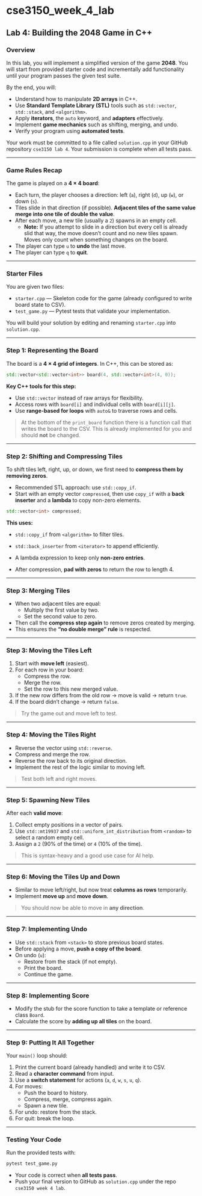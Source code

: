 # cse3150_week_4_lab

## Lab 4: Building the 2048 Game in C++

### Overview
In this lab, you will implement a simplified version of the game **2048**. You will start from provided starter code and incrementally add functionality until your program passes the given test suite.

By the end, you will:  
- Understand how to manipulate **2D arrays** in C++.  
- Use **Standard Template Library (STL)** tools such as `std::vector`, `std::stack`, and `<algorithm>`.  
- Apply **iterators**, the `auto` keyword, and **adapters** effectively.  
- Implement **game mechanics** such as shifting, merging, and undo.  
- Verify your program using **automated tests**.  

Your work must be committed to a file called `solution.cpp` in your GitHub repository `cse3150 lab 4`. Your submission is complete when all tests pass.

---

### Game Rules Recap
The game is played on a **4 × 4 board**:  
- Each turn, the player chooses a direction: left (`a`), right (`d`), up (`w`), or down (`s`).  
- Tiles slide in that direction (if possible). **Adjacent tiles of the same value merge into one tile of double the value**.  
- After each move, a new tile (usually a `2`) spawns in an empty cell.  
  - **Note:** If you attempt to slide in a direction but every cell is already slid that way, the move doesn’t count and no new tiles spawn. Moves only count when something changes on the board.  
- The player can type `u` to **undo** the last move.  
- The player can type `q` to **quit**.  

---

### Starter Files
You are given two files:  
- `starter.cpp` — Skeleton code for the game (already configured to write board state to CSV).  
- `test_game.py` — Pytest tests that validate your implementation.  

You will build your solution by editing and renaming `starter.cpp` into `solution.cpp`.

---

### Step 1: Representing the Board
The board is a **4 × 4 grid of integers**. In C++, this can be stored as:  

```cpp
std::vector<std::vector<int>> board(4, std::vector<int>(4, 0));
```

**Key C++ tools for this step:**  
- Use `std::vector` instead of raw arrays for flexibility.  
- Access rows with `board[i]` and individual cells with `board[i][j]`.  
- Use **range-based for loops** with `auto&` to traverse rows and cells.  

> At the bottom of the `print_board` function there is a function call that writes the board to the CSV. This is already implemented for you and should **not** be changed.

---

### Step 2: Shifting and Compressing Tiles
To shift tiles left, right, up, or down, we first need to **compress them by removing zeros**.  

- Recommended STL approach: use `std::copy_if`.  
- Start with an empty vector `compressed`, then use `copy_if` with a **back inserter** and a **lambda** to copy non-zero elements.  

```cpp
std::vector<int> compressed;
```

**This uses:**  
- `std::copy_if` from `<algorithm>` to filter tiles.  
- `std::back_inserter` from `<iterator>` to append efficiently.  
- A lambda expression to keep only **non-zero entries**.  

- After compression, **pad with zeros** to return the row to length 4.

---

### Step 3: Merging Tiles
- When two adjacent tiles are equal:  
  - Multiply the first value by two.  
  - Set the second value to zero.  
- Then call the **compress step again** to remove zeros created by merging.  
- This ensures the **“no double merge” rule** is respected.

---

### Step 3: Moving the Tiles Left
1. Start with **move left** (easiest).  
2. For each row in your board:  
   - Compress the row.  
   - Merge the row.  
   - Set the row to this new merged value.  
3. If the new row differs from the old row → move is valid → return `true`.  
4. If the board didn’t change → return `false`.  

> Try the game out and move left to test.

---

### Step 4: Moving the Tiles Right
- Reverse the vector using `std::reverse`.  
- Compress and merge the row.  
- Reverse the row back to its original direction.  
- Implement the rest of the logic similar to moving left.  

> Test both left and right moves.

---

### Step 5: Spawning New Tiles
After each **valid move**:  
1. Collect empty positions in a vector of pairs.  
2. Use `std::mt19937` and `std::uniform_int_distribution` from `<random>` to select a random empty cell.  
3. Assign a `2` (90% of the time) or `4` (10% of the time).  

> This is syntax-heavy and a good use case for AI help.

---

### Step 6: Moving the Tiles Up and Down
- Similar to move left/right, but now treat **columns as rows** temporarily.  
- Implement **move up** and **move down**.  

> You should now be able to move in **any direction**.

---

### Step 7: Implementing Undo
- Use `std::stack` from `<stack>` to store previous board states.  
- Before applying a move, **push a copy of the board**.  
- On undo (`u`):  
  - Restore from the stack (if not empty).  
  - Print the board.  
  - Continue the game.

---

### Step 8: Implementing Score
- Modify the stub for the score function to take a template or reference class `Board`.  
- Calculate the score by **adding up all tiles** on the board.

---

### Step 9: Putting It All Together
Your `main()` loop should:  
1. Print the current board (already handled) and write it to CSV.  
2. Read a **character command** from input.  
3. Use a **switch statement** for actions (`a`, `d`, `w`, `s`, `u`, `q`).  
4. For moves:  
   - Push the board to history.  
   - Compress, merge, compress again.  
   - Spawn a new tile.  
5. For undo: restore from the stack.  
6. For quit: break the loop.

---

### Testing Your Code
Run the provided tests with:

```bash
pytest test_game.py
```

- Your code is correct when **all tests pass**.  
- Push your final version to GitHub as `solution.cpp` under the repo `cse3150 week 4 lab`.

